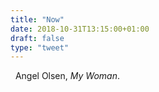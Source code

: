 ```yaml
---
title: "Now"
date: 2018-10-31T13:15:00+01:00
draft: false
type: "tweet"
---
```


<a href="https://itunes.apple.com/fr/album/my-woman/1115790664" type="application/rss+xml" class="iconfont icon-music" title="rss"></a> &nbsp; Angel Olsen, _My Woman_.
